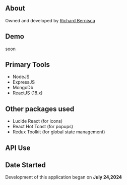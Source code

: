 ## About

Owned and developed by [Richard Bernisca](https://richardbernisca.com/about)

## Demo

soon

## Primary Tools

- NodeJS
- ExpressJS
- MongoDb
- ReactJS (18.x)

## Other packages used

- Lucide React (for icons)
- React Hot Toast (for popups)
- Redux Toolkit (for global state management)

## API Use

## Date Started

Development of this application began on **July 24,2024**
